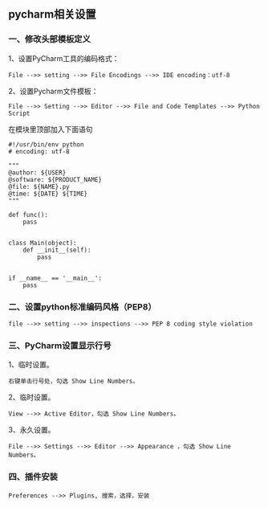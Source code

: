 ## pycharm相关设置

### 一、修改头部模板定义

1、设置PyCharm工具的编码格式：
```
File -->> setting -->> File Encodings -->> IDE encoding：utf-8 
```

2、设置Pycharm文件模板：
```
File -->> Setting -->> Editor -->> File and Code Templates -->> Python Script
```

在模块里顶部加入下面语句

```
#!/usr/bin/env python
# encoding: utf-8

"""
@author: ${USER}
@software: ${PRODUCT_NAME}
@file: ${NAME}.py
@time: ${DATE} ${TIME}
"""

def func():
    pass


class Main(object):
    def __init__(self):
        pass


if __name__ == '__main__':
    pass
```



### 二、设置python标准编码风格（PEP8）
```
file -->> setting -->> inspections -->> PEP 8 coding style violation
```



### 三、PyCharm设置显示行号

1、临时设置。
```
右键单击行号处，勾选 Show Line Numbers。
```

2、临时设置。
```
View -->> Active Editor，勾选 Show Line Numbers。
```

3、永久设置。
```
File -->> Settings -->> Editor -->> Appearance ，勾选 Show Line Numbers。
```


### 四、插件安装
```
Preferences -->> Plugins, 搜索，选择，安装
```
